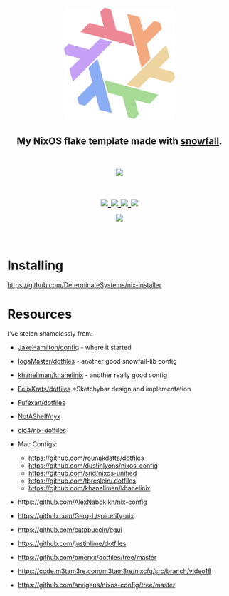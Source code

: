 <h1 align="center"> <img src="./.github/assets/flake.webp" width="250px"/></h1>
<h2 align="center">My NixOS flake template made with <a href="https://github.com/snowfallorg/lib">snowfall</a>.</h2>

<h1 align="center">
<a href='#'><img src="https://raw.githubusercontent.com/catppuccin/catppuccin/main/assets/palette/macchiato.png" width="600px"/></a>
  <br>
  <br>
  <div>
    <a href="https://github.com/sini/pantheon.nix/issues">
        <img src="https://img.shields.io/github/issues/sini/pantheon.nix?color=fab387&labelColor=303446&style=for-the-badge">
    </a>
    <a href="https://github.com/sini/pantheon.nix/stargazers">
        <img src="https://img.shields.io/github/stars/sini/pantheon.nix?color=ca9ee6&labelColor=303446&style=for-the-badge">
    </a>
    <a href="https://github.com/sini/pantheon.nix">
        <img src="https://img.shields.io/github/repo-size/sini/pantheon.nix?color=ea999c&labelColor=303446&style=for-the-badge">
    </a>
    <a href="https://github.com/sini/pantheon.nix/blob/main/.github/LICENCE">
        <img src="https://img.shields.io/static/v1.svg?style=for-the-badge&label=License&message=GPL-3&logoColor=ca9ee6&colorA=313244&colorB=cba6f7"/>
    </a>
    <br>
    </div>
        <img href="https://builtwithnix.org" src="https://builtwithnix.org/badge.svg"/>
   </h1>
   <br>

# Installing

https://github.com/DeterminateSystems/nix-installer

# Resources

I've stolen shamelessly from:

- [JakeHamilton/config](https://github.com/jakehamilton/config) - where it started
- [IogaMaster/dotfiles](https://github.com/IogaMaster/dotfiles/) - another good snowfall-lib config
- [khaneliman/khanelinix](https://github.com/khaneliman/khanelinix) - another really good config
- [FelixKrats/dotfiles](https://github.com/FelixKratz/dotfiles) \*Sketchybar
  design and implementation
- [Fufexan/dotfiles](https://github.com/fufexan/dotfiles)
- [NotAShelf/nyx](https://github.com/NotAShelf/nyx)
- [clo4/nix-dotfiles](https://github.com/clo4/nix-dotfiles)
- Mac Configs:

  - https://github.com/rounakdatta/dotfiles
  - https://github.com/dustinlyons/nixos-config
  - https://github.com/srid/nixos-unified
  - https://github.com/tbreslein/.dotfiles
  - https://github.com/khaneliman/khanelinix

- https://github.com/AlexNabokikh/nix-config
- https://github.com/Gerg-L/spicetify-nix
- https://github.com/catppuccin/egui
- https://github.com/justinlime/dotfiles
- https://github.com/omerxx/dotfiles/tree/master
- https://code.m3tam3re.com/m3tam3re/nixcfg/src/branch/video18
- https://github.com/arvigeus/nixos-config/tree/master

